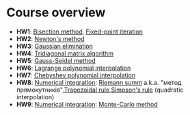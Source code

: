 Course overview
=======
* **HW1**: [Bisection method](https://en.wikipedia.org/wiki/Bisection_method), [Fixed-point iteration](https://en.wikipedia.org/wiki/Fixed-point_iteration) 
* **HW2**: [Newton's method](https://en.wikipedia.org/wiki/Newton%27s_method)
* **HW3**: [Gaussian elimination](https://en.wikipedia.org/wiki/Gaussian_elimination)  
* **HW4**: [Tridiagonal matrix algorithm](https://en.wikipedia.org/wiki/Tridiagonal_matrix_algorithm)  
* **HW5**: [Gauss-Seidel method](https://en.wikipedia.org/wiki/Gauss%E2%80%93Seidel_method)
* **HW6**: [Lagrange polynomial interpolation](https://en.wikipedia.org/wiki/Lagrange_polynomial)
* **HW7**: [Chebyshev polynomial interpolation](https://people.sc.fsu.edu/~jburkardt/f_src/chebyshev/chebyshev.html)
* **HW8**: [Numerical integration](https://en.wikipedia.org/wiki/Numerical_integration): [Riemann summ](https://en.wikipedia.org/wiki/Riemann_sum) a.k.a. "метод прямокутників",[Trapezoidal rule](https://en.wikipedia.org/wiki/Trapezoidal_rule),[Simpson's rule](https://en.wikipedia.org/wiki/Simpson%27s_rule) (quadratic interpolation)
* **HW9**: [Numerical integration](https://en.wikipedia.org/wiki/Numerical_integration): [Monte-Carlo method](https://ru.wikipedia.org/wiki/%D0%9C%D0%B5%D1%82%D0%BE%D0%B4_%D0%9C%D0%BE%D0%BD%D1%82%D0%B5-%D0%9A%D0%B0%D1%80%D0%BB%D0%BE#%D0%98%D0%BD%D1%82%D0%B5%D0%B3%D1%80%D0%B8%D1%80%D0%BE%D0%B2%D0%B0%D0%BD%D0%B8%D0%B5_%D0%BC%D0%B5%D1%82%D0%BE%D0%B4%D0%BE%D0%BC_%D0%9C%D0%BE%D0%BD%D1%82%D0%B5-%D0%9A%D0%B0%D1%80%D0%BB%D0%BE)